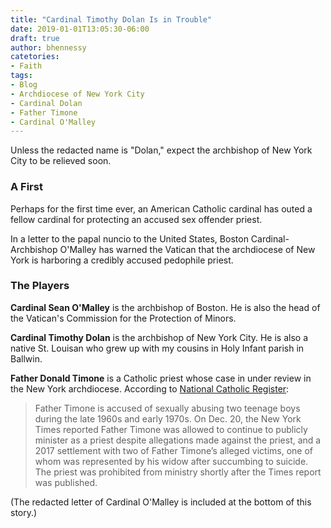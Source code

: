 ```yaml
---
title: "Cardinal Timothy Dolan Is in Trouble"
date: 2019-01-01T13:05:30-06:00
draft: true
author: bhennessy
catetories: 
- Faith
tags:
- Blog
- Archdiocese of New York City
- Cardinal Dolan
- Father Timone
- Cardinal O'Malley
---
```

Unless the redacted name is "Dolan," expect the archbishop of New York City to be relieved soon.

### A First

Perhaps for the first time ever, an American Catholic cardinal has outed a fellow cardinal for protecting an accused sex offender priest.

In a letter to the papal nuncio to the United States, Boston Cardinal-Archbishop O'Malley has warned the Vatican that the archdiocese of New York is harboring a credibly accused pedophile priest. 

### The Players

**Cardinal Sean O'Malley** is the archbishop of Boston. He is also the head of the Vatican's Commission for the Protection of Minors. 

**Cardinal Timothy Dolan** is the archbishop of New York City. He is also a native St. Louisan who grew up with my cousins in Holy Infant parish in Ballwin. 

**Father Donald Timone** is a Catholic priest whose case in under review in the New York archdiocese. According to [National Catholic Register](http://www.ncregister.com/daily-news/cardinal-omalley-informs-papal-nuncio-of-concerns-after-times-bombshell-on):

> Father Timone is accused of sexually abusing two teenage boys during the late 1960s and early 1970s. On Dec. 20, the New York Times reported Father Timone was allowed to continue to publicly minister as a priest despite allegations made against the priest, and a 2017 settlement with two of Father Timone’s alleged victims, one of whom was represented by his widow after succumbing to suicide. The priest was prohibited from ministry shortly after the Times report was published.


(The redacted letter of Cardinal O'Malley is included at the bottom of this story.)

 




